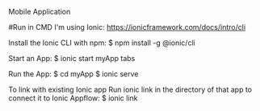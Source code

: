 Mobile Application 

#Run in CMD
I'm using Ionic: https://ionicframework.com/docs/intro/cli

Install the Ionic CLI with npm:
$ npm install -g @ionic/cli

Start an App:
$ ionic start myApp tabs

Run the App:
$ cd myApp
$ ionic serve

To link with existing Ionic app
Run ionic link in the directory of that app to connect it to Ionic Appflow:
$ ionic link
